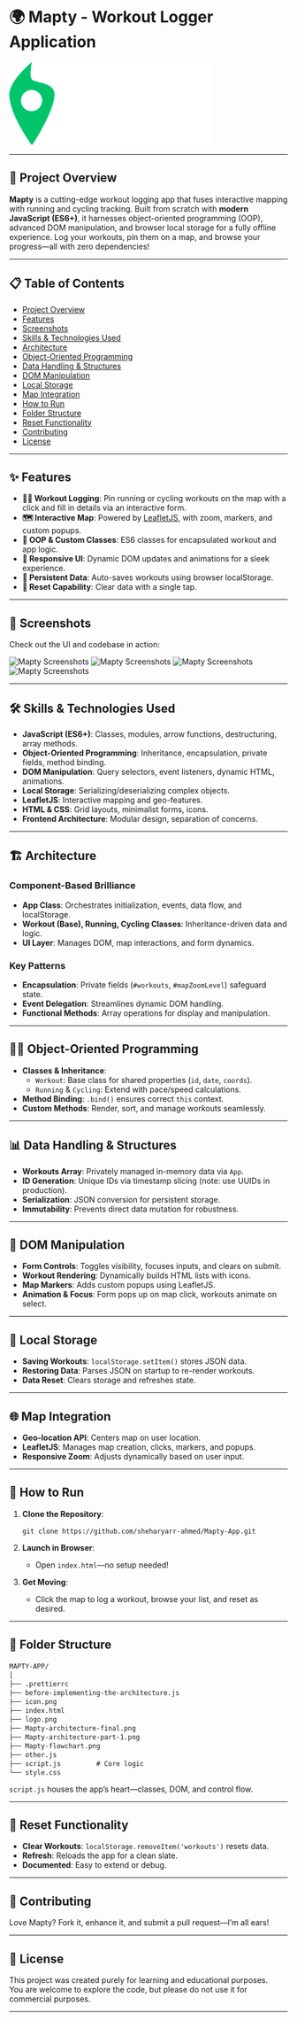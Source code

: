 # 🌍 **Mapty - Workout Logger Application**

![Mapty App Logo](logo.png)

---

## 🎯 **Project Overview**

**Mapty** is a cutting-edge workout logging app that fuses interactive mapping with running and cycling tracking. Built from scratch with **modern JavaScript (ES6+)**, it harnesses object-oriented programming (OOP), advanced DOM manipulation, and browser local storage for a fully offline experience. Log your workouts, pin them on a map, and browse your progress—all with zero dependencies!

---

## 📋 **Table of Contents**

- [Project Overview](#-project-overview)
- [Features](#-features)
- [Screenshots](#-screenshots)
- [Skills & Technologies Used](#-skills--technologies-used)
- [Architecture](#-architecture)
- [Object-Oriented Programming](#-object-oriented-programming)
- [Data Handling & Structures](#-data-handling--structures)
- [DOM Manipulation](#-dom-manipulation)
- [Local Storage](#-local-storage)
- [Map Integration](#-map-integration)
- [How to Run](#-how-to-run)
- [Folder Structure](#-folder-structure)
- [Reset Functionality](#-reset-functionality)
- [Contributing](#-contributing)
- [License](#-license)

---

## ✨ **Features**

- **🏃‍♂️ Workout Logging**: Pin running or cycling workouts on the map with a click and fill in details via an interactive form.
- **🗺️ Interactive Map**: Powered by [LeafletJS](https://leafletjs.com/), with zoom, markers, and custom popups.
- **🎨 OOP & Custom Classes**: ES6 classes for encapsulated workout and app logic.
- **📱 Responsive UI**: Dynamic DOM updates and animations for a sleek experience.
- **💾 Persistent Data**: Auto-saves workouts using browser localStorage.
- **🔄 Reset Capability**: Clear data with a single tap.

---

## 📸 **Screenshots**

Check out the UI and codebase in action:

![Mapty Screenshots](screenshots/1.png)
![Mapty Screenshots](screenshots/2.png)
![Mapty Screenshots](screenshots/3.png)
![Mapty Screenshots](screenshots/4.png)

---

## 🛠️ **Skills & Technologies Used**

- **JavaScript (ES6+)**: Classes, modules, arrow functions, destructuring, array methods.
- **Object-Oriented Programming**: Inheritance, encapsulation, private fields, method binding.
- **DOM Manipulation**: Query selectors, event listeners, dynamic HTML, animations.
- **Local Storage**: Serializing/deserializing complex objects.
- **LeafletJS**: Interactive mapping and geo-features.
- **HTML & CSS**: Grid layouts, minimalist forms, icons.
- **Frontend Architecture**: Modular design, separation of concerns.

---

## 🏗️ **Architecture**

### Component-Based Brilliance

- **App Class**: Orchestrates initialization, events, data flow, and localStorage.
- **Workout (Base), Running, Cycling Classes**: Inheritance-driven data and logic.
- **UI Layer**: Manages DOM, map interactions, and form dynamics.

### Key Patterns

- **Encapsulation**: Private fields (`#workouts`, `#mapZoomLevel`) safeguard state.
- **Event Delegation**: Streamlines dynamic DOM handling.
- **Functional Methods**: Array operations for display and manipulation.

---

## 👨‍💻 **Object-Oriented Programming**

- **Classes & Inheritance**:
  - `Workout`: Base class for shared properties (`id`, `date`, `coords`).
  - `Running` & `Cycling`: Extend with pace/speed calculations.
- **Method Binding**: `.bind()` ensures correct `this` context.
- **Custom Methods**: Render, sort, and manage workouts seamlessly.

---

## 📊 **Data Handling & Structures**

- **Workouts Array**: Privately managed in-memory data via `App`.
- **ID Generation**: Unique IDs via timestamp slicing (note: use UUIDs in production).
- **Serialization**: JSON conversion for persistent storage.
- **Immutability**: Prevents direct data mutation for robustness.

---

## 🎨 **DOM Manipulation**

- **Form Controls**: Toggles visibility, focuses inputs, and clears on submit.
- **Workout Rendering**: Dynamically builds HTML lists with icons.
- **Map Markers**: Adds custom popups using LeafletJS.
- **Animation & Focus**: Form pops up on map click, workouts animate on select.

---

## 💾 **Local Storage**

- **Saving Workouts**: `localStorage.setItem()` stores JSON data.
- **Restoring Data**: Parses JSON on startup to re-render workouts.
- **Data Reset**: Clears storage and refreshes state.

---

## 🌐 **Map Integration**

- **Geo-location API**: Centers map on user location.
- **LeafletJS**: Manages map creation, clicks, markers, and popups.
- **Responsive Zoom**: Adjusts dynamically based on user input.

---

## 🚀 **How to Run**

1. **Clone the Repository**:

   ```
   git clone https://github.com/sheharyarr-ahmed/Mapty-App.git
   ```

2. **Launch in Browser**:

   - Open `index.html`—no setup needed!

3. **Get Moving**:
   - Click the map to log a workout, browse your list, and reset as desired.

---

## 📂 **Folder Structure**

```
MAPTY-APP/
│
├── .prettierrc
├── before-implementing-the-architecture.js
├── icon.png
├── index.html
├── logo.png
├── Mapty-architecture-final.png
├── Mapty-architecture-part-1.png
├── Mapty-flowchart.png
├── other.js
├── script.js         # Core logic
└── style.css
```

`script.js` houses the app’s heart—classes, DOM, and control flow.

---

## 🔄 **Reset Functionality**

- **Clear Workouts**: `localStorage.removeItem('workouts')` resets data.
- **Refresh**: Reloads the app for a clean slate.
- **Documented**: Easy to extend or debug.

---

## 🤝 **Contributing**

Love Mapty? Fork it, enhance it, and submit a pull request—I’m all ears!

---

## 📜 **License**

This project was created purely for learning and educational purposes.  
You are welcome to explore the code, but please do not use it for commercial purposes.

---
